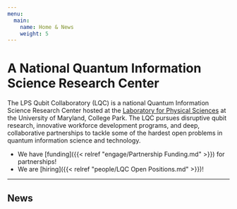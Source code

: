 ```yaml
---
menu:
  main:
    name: Home & News
    weight: 5
---
```


# A National Quantum Information Science Research Center

The LPS Qubit Collaboratory (LQC) is a national Quantum Information Science Research Center hosted at the [Laboratory for Physical Sciences](https://www.lps.umd.edu/) at the University of Maryland, College Park. The LQC pursues disruptive qubit research, innovative workforce development programs, and deep, collaborative partnerships to tackle some of the hardest open problems in quantum information science and technology. 

- We have [funding]({{< relref "engage/Partnership Funding.md" >}}) for partnerships!
- We are [hiring]({{< relref "people/LQC Open Positions.md" >}})!

--------

## News